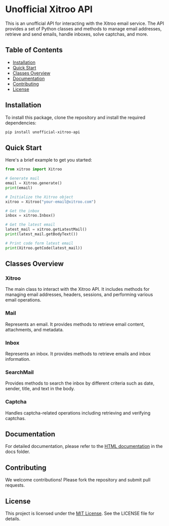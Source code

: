 # Unofficial Xitroo API

This is an unofficial API for interacting with the Xitroo email service. The API provides a set of Python classes and methods to manage email addresses, retrieve and send emails, handle inboxes, solve captchas, and more.

## Table of Contents
- [Installation](#Installation)
- [Quick Start](#Quick-Start)
- [Classes Overview](#classes-overview)
- [Documentation](#documentation)
- [Contributing](#contributing)
- [License](#license)

## Installation

To install this package, clone the repository and install the required dependencies:

```bash
pip install unofficial-xitroo-api
```

## Quick Start

Here's a brief example to get you started:
```python
from xitroo import Xitroo

# Generate mail
email = Xitroo.generate()
print(email)

# Initialize the Xitroo object
xitroo = Xitroo("your-email@xitroo.com")

# Get the inbox
inbox = xitroo.Inbox()

# Get the latest email
latest_mail = xitroo.getLatestMail()
print(latest_mail.getBodyText())

# Print code form latest email
print(Xitroo.getCode(latest_mail))
```
## Classes Overview
### Xitroo
The main class to interact with the Xitroo API. It includes methods for managing email addresses, headers, sessions, and performing various email operations.

### Mail
Represents an email. It provides methods to retrieve email content, attachments, and metadata.

### Inbox
Represents an inbox. It provides methods to retrieve emails and inbox information.

### SearchMail
Provides methods to search the inbox by different criteria such as date, sender, title, and text in the body.

### Captcha
Handles captcha-related operations including retrieving and verifying captchas.

## Documentation
For detailed documentation, please refer to the [HTML documentation](https://htmlpreview.github.io/?https://github.com/Th3K1n91/xitroo_api/blob/main/docs/xitroo.html) in the docs folder.

## Contributing
We welcome contributions! Please fork the repository and submit pull requests.

## License
This project is licensed under the [MIT License](LICENSE). See the LICENSE file for details.
